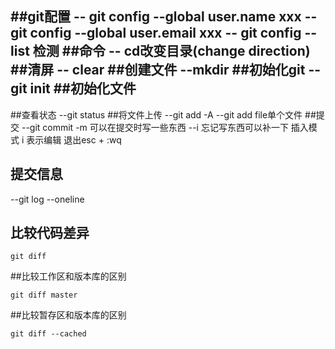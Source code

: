 ##git配置
-- git config --global user.name xxx
-- git config --global user.email xxx
-- git config --list 检测
##命令
-- cd改变目录(change direction)
##清屏
-- clear
##创建文件
--mkdir
##初始化git
-- git init
##初始化文件
-- 
##查看状态
--git status
##将文件上传
--git add -A
--git add file单个文件
##提交
--git commit -m 可以在提交时写一些东西
--i 忘记写东西可以补一下 插入模式
i 表示编辑
退出esc + :wq
## 提交信息
--git log --oneline
## 比较代码差异
```
git diff 
```
##比较工作区和版本库的区别
```
git diff master
```
##比较暂存区和版本库的区别
```
git diff --cached
```
